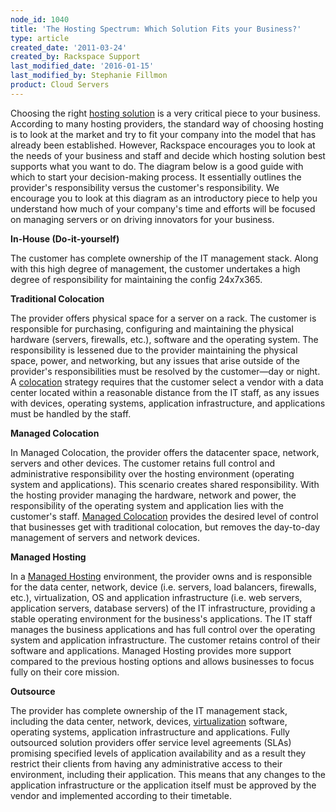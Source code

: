 ```yaml
---
node_id: 1040
title: 'The Hosting Spectrum: Which Solution Fits your Business?'
type: article
created_date: '2011-03-24'
created_by: Rackspace Support
last_modified_date: '2016-01-15'
last_modified_by: Stephanie Fillmon
product: Cloud Servers
---
```


Choosing the right [hosting
solution](http://www.rackspace.com/hosting_solutions.php) is a very
critical piece to your business. According to many hosting providers,
the standard way of choosing hosting is to look at the market and try to
fit your company into the model that has already been established.
However, Rackspace encourages you to look at the needs of your business
and staff and decide which hosting solution best supports what you want
to do.   The diagram below is a good guide with which to start your
decision-making process. It essentially outlines the provider's
responsibility versus the customer's responsibility. We encourage you to
look at this diagram as an introductory piece to help you understand how
much of your company's time and efforts will be focused on managing
servers or on driving innovators for your business.



**In-House (Do-it-yourself)**

The customer has complete ownership of the IT management stack. Along
with this high degree of management, the customer undertakes a high
degree of responsibility for maintaining the config 24x7x365.



**Traditional Colocation**

The provider offers physical space for a server on a rack. The customer
is responsible for purchasing, configuring and maintaining the physical
hardware (servers, firewalls, etc.), software and the operating system.
The responsibility is lessened due to the provider maintaining the
physical space, power, and networking, but any issues that arise outside
of the provider's responsibilities must be resolved by the customer&mdash;day
or night. A
[colocation](http://www.rackspace.com/managed_hosting/managed_colocation/index.php)
strategy requires that the customer select a vendor with a data center
located within a reasonable distance from the IT staff, as any issues
with devices, operating systems, application infrastructure, and
applications must be handled by the staff.



**Managed Colocation**

In Managed Colocation, the provider offers the datacenter space,
network, servers and other devices. The customer retains full control
and administrative responsibility over the hosting environment
(operating system and applications). This scenario creates shared
responsibility. With the hosting provider managing the hardware, network
and power, the responsibility of the operating system and application
lies with the customer's staff. [Managed
Colocation](http://www.rackspace.com/managed_hosting/managed_colocation/index.php)
provides the desired level of control that businesses get with
traditional colocation, but removes the day-to-day management of servers
and network devices.



**Managed Hosting**

In a [Managed
Hosting](http://www.rackspace.com/managed_hosting/index.php)
environment, the provider owns and is responsible for the data center,
network, device (i.e. servers, load balancers, firewalls, etc.),
virtualization, OS and application infrastructure (i.e. web servers,
application servers, database servers) of the IT infrastructure,
providing a stable operating environment for the business's
applications. The IT staff manages the business applications and has
full control over the operating system and application infrastructure.
The customer retains control of their software and applications. Managed
Hosting provides more support compared to the previous hosting options
and allows businesses to focus fully on their core mission.



**Outsource**



The provider has complete ownership of the IT management stack,
including the data center, network, devices,
[virtualization](http://www.rackspace.com/managed_hosting/private_cloud/index.php)
software, operating systems, application infrastructure and
applications. Fully outsourced solution providers offer service level
agreements (SLAs) promising specified levels of application availability
and as a result they restrict their clients from having any
administrative access to their environment, including their application.
This means that any changes to the application infrastructure or the
application itself must be approved by the vendor and implemented
according to their timetable.

